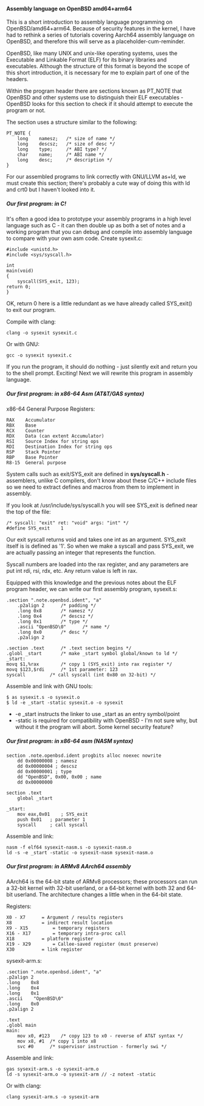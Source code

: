 #### Assembly language on OpenBSD amd64+arm64

This is a short introduction to assembly language programming on OpenBSD/amd64+arm64.  Because of security features in the kernel, I have had to rethink a series of tutorials covering Aarch64 assembly language on OpenBSD, and therefore this will serve as a placeholder-cum-reminder.

OpenBSD, like many UNIX and unix-like operating systems, uses the Executable and Linkable Format (ELF) for its binary libraries and executables.  Although the structure of this format is beyond the scope of this short introduction, it is necessary for me to explain part of one of the headers.

Within the program header there are sections known as PT_NOTE that OpenBSD and other systems use to distinguish their ELF executables - OpenBSD looks for this section to check if it should attempt to execute the program or not.

The section uses a structure similar to the following:

    PT_NOTE {
    	long	namesz;   /* size of name */
    	long	descsz;   /* size of desc */
    	long	type;     /* ABI type? */
    	char	name;	  /* ABI name */
    	long	desc;	  /* description */
    }

For our assembled programs to link correctly with GNU/LLVM as+ld, we must create this section; there's probably a cute way of doing this with ld and crt0 but I haven't looked into it.

##### Our first program: in C!

It's often a good idea to prototype your assembly programs in a high level language such as C - it can then double up as both a set of notes and a working program that you can debug and compile into assembly language to compare with your own asm code. Create sysexit.c:

    #include <unistd.h>
    #include <sys/syscall.h>

    int
    main(void)
    {
    	syscall(SYS_exit, 123);
	return 0;
    }

OK, return 0 here is a little redundant as we have already called SYS\_exit() to exit our program.

Compile with clang:

    clang -o sysexit sysexit.c

Or with GNU:

    gcc -o sysexit sysexit.c

If you run the program, it should do nothing - just silently exit and return you to the shell prompt.  Exciting! Next we will rewrite this program in assembly language.
 
##### Our first program: in x86-64 Asm (AT&T/GAS syntax)

x86-64 General Purpose Registers:

    RAX    Accumulator
    RBX    Base
    RCX    Counter
    RDX    Data (can extent Accumulator)
    RSI    Source Index for string ops
    RDI    Destination Index for string ops
    RSP    Stack Pointer
    RBP    Base Pointer
    R8-15  General purpose 

System calls such as exit/SYS\_exit are defined in **sys/syscall.h** - assemblers, unlike C compilers, don't know about these C/C++ include files so we need to extract defines and macros from them to implement in assembly.

If you look at /usr/include/sys/syscall.h you will see SYS_exit is defined near the top of the file:

    /* syscall: "exit" ret: "void" args: "int" */
    #define SYS_exit	1

Our exit syscall returns void and takes one int as an argument. SYS\_exit itself is is defined as '1'.  So when we make a syscall and pass SYS\_exit, we are actually passing an integer that represents the function.

Syscall numbers are loaded into the rax register, and any parameters are put int rdi, rsi, rdx, etc. Any return value is left in rax.

Equipped with this knowledge and the previous notes about the ELF program header, we can write our first assembly program, sysexit.s:

    .section ".note.openbsd.ident", "a"
    	.p2align 2		/* padding */
    	.long 0x8		/* namesz */
        .long 0x4		/* descsz */
        .long 0x1		/* type */ 
        .ascii "OpenBSD\0"		/* name */
        .long 0x0		/* desc */
        .p2align 2		
    
    .section .text		/* .text section begins */
    .globl _start		/* make _start symbol global/known to ld */
    _start:
   	movq $1,%rax		/* copy 1 (SYS_exit) into rax register */
	movq $123,$rdi		/* 1st parameter: 123
	syscall 		/* call syscall (int 0x80 on 32-bit) */

Assemble and link with GNU tools:

    $ as sysexit.s -o sysexit.o
    $ ld -e _start -static sysexit.o -o sysexit

- -e _start instructs the linker to use _start as an entry symbol/point
- -static is required for compatibility with OpenBSD - I'm not sure why, but without it the program will abort.  Some kernel security feature?

##### Our first program: in x86-64 asm (NASM syntax) 

    section .note.openbsd.ident progbits alloc noexec nowrite
        dd 0x00000008 ; namesz
        dd 0x00000004 ; descsz
        dd 0x00000001 ; type
        dd "OpenBSD", 0x00, 0x00 ; name
        dd 0x00000000

    section .text
        global _start

    _start:
        mov eax,0x01	; SYS_exit
        push 0x01	; parameter 1
        syscall		; call syscall
        
Assemble and link:

    nasm -f elf64 sysexit-nasm.s -o sysexit-nasm.o
    ld -s -e _start -static -o sysexit-nasm sysexit-nasm.o
    

##### Our first program: in ARMv8 AArch64 assembly

AArch64 is the 64-bit state of ARMv8 processors; these processors can run a 32-bit kernel with 32-bit userland, or a 64-bit kernel with both 32 and 64-bit userland.  The architecture changes a little when in the 64-bit state.

Registers:

    X0 - X7	     = Argument / results registers
    X8		     = indirect result location
    X9 - X15	     = temporary registers
    X16 - X17	     = temporary intra-proc call
    X18		     = platform register
    X19 - X29	     = Callee-saved register (must preserve)
    X30		     = link register

sysexit-arm.s:

    .section ".note.openbsd.ident", "a"
    .p2align 2
    .long    0x8
    .long    0x4
    .long    0x1
    .ascii    "OpenBSD\0"
    .long    0x0
    .p2align 2
    
    .text
    .globl main
    main:
        mov x0, #123	/* copy 123 to x0 - reverse of AT&T syntax */
        mov x8, #1	/* copy 1 into x8
        svc #0 		/* supervisor instruction - formerly swi */

Assemble and link:

    gas sysexit-arm.s -o sysexit-arm.o
    ld -s sysexit-arm.o -o sysexit-arm // -z notext -static

Or with clang:

    clang sysexit-arm.s -o sysexit-arm


